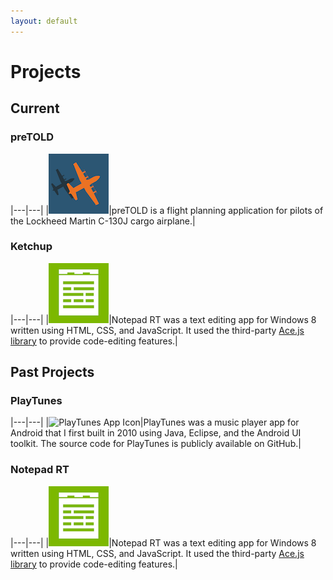 ```yaml
---
layout: default
---
```


# Projects

## Current

### preTOLD

|---|---|
|![preTOLD App Icon](/assets/images/projects/pretold/pretold-app-icon-96.png)|preTOLD is a flight planning application for pilots of the Lockheed Martin C-130J cargo airplane.|

### Ketchup

|---|---|
|![PlayTunes App Icon](/assets/images/projects/notepadrt/notepadrt-app-icon-96.png)|Notepad RT was a text editing app for Windows 8 written using HTML, CSS, and JavaScript. It used the third-party [Ace.js library](https://ace.c9.io) to provide code-editing features.|


## Past Projects

### PlayTunes

|---|---|
|![PlayTunes App Icon](/assets/images/projects/playtunes3-app-icon-96.png)|PlayTunes was a music player app for Android that I first built in 2010 using Java, Eclipse, and the Android UI toolkit. The source code for PlayTunes is publicly available on GitHub.|

### Notepad RT

|---|---|
|![Notepad RT App Icon](/assets/images/projects/notepadrt/notepadrt-app-icon-96.png)|Notepad RT was a text editing app for Windows 8 written using HTML, CSS, and JavaScript. It used the third-party [Ace.js library](https://ace.c9.io) to provide code-editing features.|

